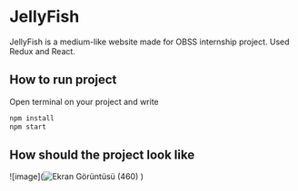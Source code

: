 # JellyFish

JellyFish is a medium-like website made for OBSS internship project. 
Used Redux and React.

## How to run project

Open terminal on your project and write

```bash
npm install
npm start
```

## How should the project look like
![image](![Ekran Görüntüsü (460)](https://user-images.githubusercontent.com/61664198/189546557-a1e1b585-631e-4f52-9964-62ac852538bf.png)
)

